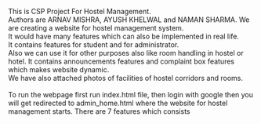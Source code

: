 This is CSP Project For Hostel Management.
<br>
Authors are  ARNAV MISHRA, AYUSH KHELWAL and NAMAN SHARMA.
We are creating a website for hostel management system.<br> 
It would have many features which can also be implemented in real life.
<br>
It contains features for student and for administrator.<br>
Also we can use it for other purposes also like room handling in hostel or hotel. It contains announcements features and complaint box features which makes website dynamic.<br>
We have also attached photos of facilities of hostel corridors and rooms.<br>
<br> To run the webpage first run index.html file, then login with google then you will get redirected to admin_home.html where the website for hostel management starts. There are 7 features which consists 
